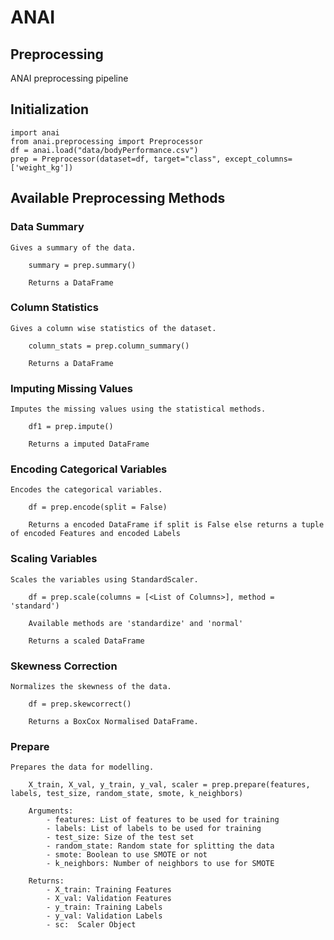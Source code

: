 # ANAI

## Preprocessing

ANAI preprocessing pipeline

## Initialization

    import anai
    from anai.preprocessing import Preprocessor
    df = anai.load("data/bodyPerformance.csv")
    prep = Preprocessor(dataset=df, target="class", except_columns=['weight_kg'])

## Available Preprocessing Methods

### Data Summary

    Gives a summary of the data.

        summary = prep.summary()

        Returns a DataFrame

### Column Statistics

    Gives a column wise statistics of the dataset.

        column_stats = prep.column_summary()

        Returns a DataFrame

### Imputing Missing Values

    Imputes the missing values using the statistical methods.

        df1 = prep.impute()

        Returns a imputed DataFrame

### Encoding Categorical Variables

    Encodes the categorical variables.

        df = prep.encode(split = False)

        Returns a encoded DataFrame if split is False else returns a tuple of encoded Features and encoded Labels

### Scaling Variables

    Scales the variables using StandardScaler.

        df = prep.scale(columns = [<List of Columns>], method = 'standard')

        Available methods are 'standardize' and 'normal'

        Returns a scaled DataFrame

### Skewness Correction

    Normalizes the skewness of the data.

        df = prep.skewcorrect()

        Returns a BoxCox Normalised DataFrame.

### Prepare

    Prepares the data for modelling.

        X_train, X_val, y_train, y_val, scaler = prep.prepare(features, labels, test_size, random_state, smote, k_neighbors)

        Arguments:
            - features: List of features to be used for training
            - labels: List of labels to be used for training
            - test_size: Size of the test set
            - random_state: Random state for splitting the data
            - smote: Boolean to use SMOTE or not
            - k_neighbors: Number of neighbors to use for SMOTE
    
        Returns:
            - X_train: Training Features
            - X_val: Validation Features
            - y_train: Training Labels
            - y_val: Validation Labels
            - sc:  Scaler Object
